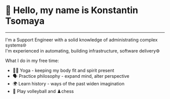 # 👋 Hello, my name is Konstantin Tsomaya
---
I'm a Support Engineer with a solid knowledge of administrating complex systems🌐 \
I'm experienced in automating, building infrastructure, software delivery⚙️

What I do in my free time:

- 🧘‍♂️ Yoga - keeping my body fit and spirit present
- 🗣️ Practice philosophy - expand mind, alter perspective
- 🌍 Learn history - ways of the past widen imagination
- 🏐 Play volleyball and ♟️chess
